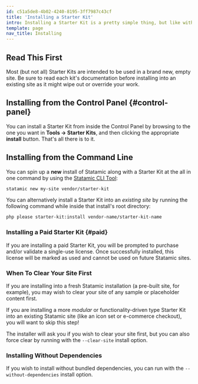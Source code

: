 ```yaml
---
id: c51a5de8-4b02-4240-8195-3ff7987c43cf
title: 'Installing a Starter Kit'
intro: Installing a Starter Kit is a pretty simple thing, but like with many things in life, there are a few different ways you can do it. Let's cover them all.
template: page
nav_title: Installing
---
```

## Read This First

Most (but not all) Starter Kits are intended to be used in a brand new, empty site. Be sure to read each kit's documentation before installing into an existing site as it might wipe out or override your work.

## Installing from the Control Panel {#control-panel}

You can install a Starter Kit from inside the Control Panel by browsing to the one you want in **Tools &rarr; Starter Kits**, and then clicking the appropriate **install** button. That's all there is to it.

## Installing from the Command Line

You can spin up a **new** install of Statamic along with a Starter Kit at the all in one command by using the [Statamic CLI Tool](https://github.com/statamic/cli):

``` bash
statamic new my-site vendor/starter-kit
```

You can alternatively install a Starter Kit into an _existing site_ by running the following command while inside that install's root directory:

``` bash
php please starter-kit:install vendor-name/starter-kit-name
```

### Installing a Paid Starter Kit {#paid}

If you are installing a paid Starter Kit, you will be prompted to purchase and/or validate a single-use license. Once successfully installed, this license will be marked as used and cannot be used on future Statamic sites.

### When To Clear Your Site First

If you are installing into a fresh Statamic installation (a pre-built site, for example), you may wish to clear your site of any sample or placeholder content first.

If you are installing a more _modular_ or functionality-driven type Starter Kit into an existing Statamic site (like an icon set or e-commerce checkout), you will want to skip this step!

The installer will ask you if you wish to clear your site first, but you can also force clear by running with the `--clear-site` install option.

### Installing Without Dependencies

If you wish to install without bundled dependencies, you can run with the `--without-dependencies` install option.
